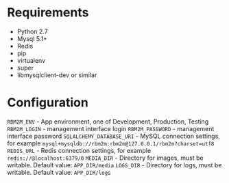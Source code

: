 Requirements
============

* Python 2.7
* Mysql 5.1+
* Redis
* pip
* virtualenv
* super
* libmysqlclient-dev or similar 


Configuration
=============

`RBM2M_ENV` - App environment, one of Development, Production, Testing 
`RBM2M_LOGIN` - management interface login 
`RBM2M_PASSWORD` - management interface password
`SQLALCHEMY_DATABASE_URI` - MySQL connection settings, for example `mysql+mysqldb://rbm2m:rbm2m@127.0.0.1/rbm2m?charset=utf8`
`REDIS_URL` - Redis connection settings, for example `redis://@localhost:6379/0`
`MEDIA_DIR` - Directory for images, must be writable. Default value: `APP_DIR/media` 
`LOGS_DIR` - Directory for logs, must be writable. Default value: `APP_DIR/logs`

